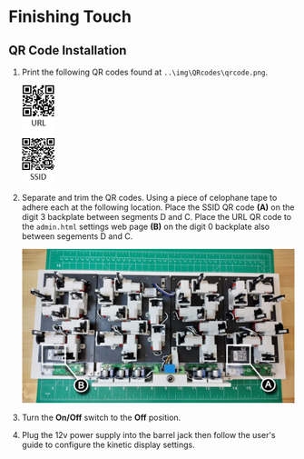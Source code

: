 # Finishing Touch

## QR Code Installation

1. Print the following QR codes found at ```..\img\QRcodes\qrcode.png```.
    
    ![qrcode](../img/QRcodes/qrcode.png)

1. Separate and trim the QR codes. Using a piece of celophane tape to adhere each at the following location. Place the SSID QR code **(A)** on the  digit 3 backplate between segments D and C.  Place the URL QR code to the ```admin.html``` settings web page **(B)** on the digit 0 backplate also between segements D and C.

    ![qrcodelocation](../img/QRcodes/qrcodelocation.webp)

1. Turn the **On/Off** switch to the **Off** position.
1. Plug the 12v power supply into the barrel jack then follow the user's guide to configure the kinetic display settings.